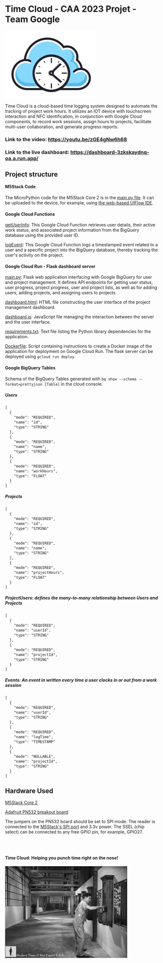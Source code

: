 # Time Cloud - CAA 2023 Projet - Team Google

<img src="time-cloud.png" style="width:300px"/>

Time Cloud is a cloud-based time logging system designed to automate the tracking of project work hours. It utilizes an IOT device with touchscreen interaction and NFC identification, in conjunction with Google Cloud components, to record work sessions, assign hours to projects, facilitate multi-user collaboration, and generate progress reports.

### Link to the video: https://youtu.be/zGE4gNw6h68
### Link to the live dashboard: https://dashboard-3zkskaydnq-oa.a.run.app/

## Project structure

#### M5Stack Code
The MicroPython code for the M5Stack Core 2 is in the [main.py file](M5Stack/main.py). It can be uploaded to the device, for example, using [the web-based UIFlow IDE](https://flow.m5stack.com/).

#### Google Cloud Functions
[getUserInfo](CloudFunctions/getInfo.py): This Google Cloud Function retrieves user details, their active work status, and associated project information from the BigQuery database using the provided user ID.

[logEvent](CloudFunctions/logEvent.py): This Google Cloud Function logs a timestamped event related to a user and a specific project into the BigQuery database, thereby tracking the user's activity on the project.

#### Google Cloud Run - Flask dashboard server

[main.py](CloudRun/main.py): Flask web application interfacing with Google BigQuery for user and project management. It defines API endpoints for getting user status, user progress, project progress, user and project lists, as well as for adding users, adding projects, and assigning users to projects.

[dashboard.html](CloudRun/templates/dashboard.html): HTML file constructing the user interface of the project management dashboard.

[dashboard.js](CloudRun/static/js/dashboard.js): JavaScript file managing the interaction between the server and the user interface.

[requirements.txt](CloudRun/requirements.txt): Text file listing the Python library dependencies for the application.

[Dockerfile](CloudRun/Dockerfile): Script containing instructions to create a Docker image of the application for deployment on Google Cloud Run. The flask server can be deployed using ```gcloud run deploy```.

#### Google BigQuery Tables
Schema of the BigQuery Tables generated with ```bq show --schema --format=prettyjson [Table]``` in the cloud console.

##### Users
```
[
  {
    "mode": "REQUIRED",
    "name": "id",
    "type": "STRING"
  },
  {
    "mode": "REQUIRED",
    "name": "name",
    "type": "STRING"
  },
  {
    "mode": "REQUIRED",
    "name": "workHours",
    "type": "FLOAT"
  }
]
```

##### Projects
```
[
  {
    "mode": "REQUIRED",
    "name": "id",
    "type": "STRING"
  },
  {
    "mode": "REQUIRED",
    "name": "name",
    "type": "STRING"
  },
  {
    "mode": "REQUIRED",
    "name": "projectHours",
    "type": "FLOAT"
  }
]
```

##### ProjectUsers: defines the many-to-many relationship between Users and Projects
```
[
  {
    "mode": "REQUIRED",
    "name": "userId",
    "type": "STRING"
  },
  {
    "mode": "REQUIRED",
    "name": "projectId",
    "type": "STRING"
  }
]
```

##### Events: An event in written every time a user clocks in or out from a work session
```
[
  {
    "mode": "REQUIRED",
    "name": "userId",
    "type": "STRING"
  },
  {
    "mode": "REQUIRED",
    "name": "logTime",
    "type": "TIMESTAMP"
  },
  {
    "mode": "NULLABLE",
    "name": "projectId",
    "type": "STRING"
  }
]
```

## Hardware Used

[M5Stack Core 2](https://shop.m5stack.com/products/m5stack-core2-esp32-iot-development-kit-for-aws-iot-edukit)

[Adafruit PN532 breakout board](https://www.adafruit.com/product/364)

The jumpers on the PN532 board should be set to SPI mode. The reader is connected to the [M5Stack's SPI port](https://static-cdn.m5stack.com/resource/docs/products/core/core2/core2_mbus_01.webp) and 3.3v power. The SSEL (chip select) can be connected to any free GPIO pin, for example, GPIO27.

<br />
<br />

#### Time Cloud: Helping you punch time right on the nose!
<img src="modern-times-time-clock.jpg" width="400px">


